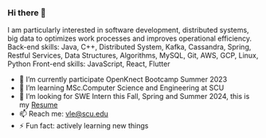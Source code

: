 ### Hi there 👋

I am particularly interested in software development, distributed systems, big data to optimizes work processes and improves operational efficiency.
Back-end skills: Java, C++, Distributed System, Kafka, Cassandra, Spring, Restful Services, Data Structures, Algorithms, MySQL, Git, AWS, GCP, Linux, Python
Front-end skills: JavaScript, React, Flutter

- 🔭 I’m currently participate OpenKnect Bootcamp Summer 2023
- 🌱 I’m learning MSc.Computer Science and Engineering at SCU
- 🤔 I’m looking for SWE Intern this Fall, Spring and Summer 2024, this is my [Resume](https://drive.google.com/file/d/1VZVZpVQiEcr0iTn9ihM8vW_JG_116UaG/view?usp=sharing)
- 📫 Reach me: vle@scu.edu
- ⚡ Fun fact: actively learning new things
